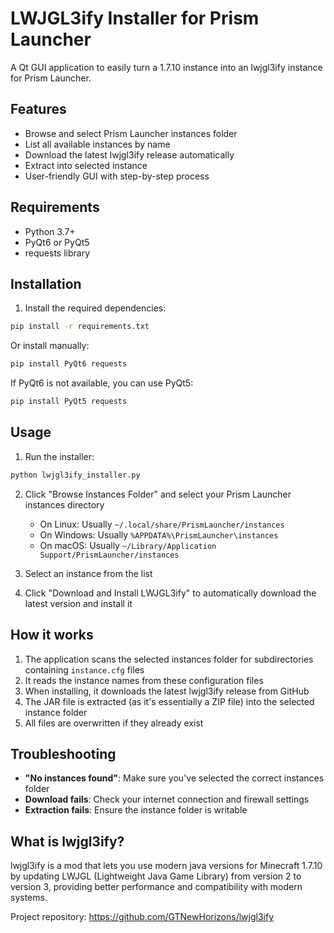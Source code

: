 # LWJGL3ify Installer for Prism Launcher

A Qt GUI application to easily turn a 1.7.10 instance into an lwjgl3ify instance for Prism Launcher.

## Features

- Browse and select Prism Launcher instances folder
- List all available instances by name
- Download the latest lwjgl3ify release automatically
- Extract into selected instance
- User-friendly GUI with step-by-step process

## Requirements

- Python 3.7+
- PyQt6 or PyQt5
- requests library

## Installation

1. Install the required dependencies:
```bash
pip install -r requirements.txt
```

Or install manually:
```bash
pip install PyQt6 requests
```

If PyQt6 is not available, you can use PyQt5:
```bash
pip install PyQt5 requests
```

## Usage

1. Run the installer:
```bash
python lwjgl3ify_installer.py
```

2. Click "Browse Instances Folder" and select your Prism Launcher instances directory
   - On Linux: Usually `~/.local/share/PrismLauncher/instances`
   - On Windows: Usually `%APPDATA%\PrismLauncher\instances`
   - On macOS: Usually `~/Library/Application Support/PrismLauncher/instances`

3. Select an instance from the list

4. Click "Download and Install LWJGL3ify" to automatically download the latest version and install it

## How it works

1. The application scans the selected instances folder for subdirectories containing `instance.cfg` files
2. It reads the instance names from these configuration files
3. When installing, it downloads the latest lwjgl3ify release from GitHub
4. The JAR file is extracted (as it's essentially a ZIP file) into the selected instance folder
5. All files are overwritten if they already exist

## Troubleshooting

- **"No instances found"**: Make sure you've selected the correct instances folder
- **Download fails**: Check your internet connection and firewall settings
- **Extraction fails**: Ensure the instance folder is writable

## What is lwjgl3ify?

lwjgl3ify is a mod that lets you use modern java versions for Minecraft 1.7.10 by updating LWJGL (Lightweight Java Game Library) from version 2 to version 3, providing better performance and compatibility with modern systems.

Project repository: https://github.com/GTNewHorizons/lwjgl3ify 
